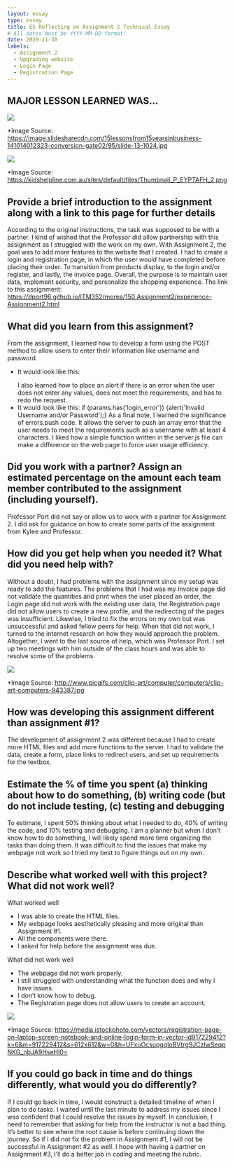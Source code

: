 ```yaml
---
layout: essay
type: essay
title: E5 Reflecting on Assignment 2 Technical Essay
# All dates must be YYYY-MM-DD format!
date: 2020-11-30
labels:
  - Assignment 2
  - Upgrading website
  - Login Page
  - Registration Page 
---
```


## MAJOR LESSON LEARNED WAS...
<img class="ui medium center spaced image" src="../images/help1.jpg">

*Image Source: https://image.slidesharecdn.com/15lessonsfrom15yearsinbusiness-141014012323-conversion-gate02/95/slide-13-1024.jpg

<img class="ui medium center spaced image" src="../images/help2.jpg">

*Image Source: https://kidshelpline.com.au/sites/default/files/Thumbnail_P_EYPTAFH_2.png

## Provide a brief introduction to the assignment along with a link to this page for further details
According to the original instructions, the task was supposed to be with a partner. 
I kind of wished that the Professor did allow partnership with this assignment as I struggled with the work on my own. 
With Assignment 2, the goal was to add more features to the website that I created. I had to create a login and registration page, in which the user would have completed before placing their order. 
To transition from products display, to the login and/or register, and lastly, the invoice page. Overall, the purpose is to maintain user data, implement security, and personalize the shopping experience. 
The link to this assignment: https://dport96.github.io/ITM352/morea/150.Assignment2/experience-Assignment2.html
 
## What did you learn from this assignment?
From the assignment, I learned how to develop a form using the POST method to allow users to enter their information like username and password. 
- It would look like this: <form name="login" method="POST" action="process_login"></form>
I also learned how to place an alert if there is an error when the user does not enter any values, does not meet the requirements, and has to redo the request. 
- It would look like this: if (params.has('login_error')) {alert('Invalid Username and/or Password');}
As a final note, I learned the significance of errors.push code. 
It allows the server to push an array error that the user needs to meet the requirements such as a username with at least 4 characters. 
I liked how a simple function written in the server.js file can make a difference on the web page to force user usage efficiency.
 
## Did you work with a partner? Assign an estimated percentage on the amount each team member contributed to the assignment (including yourself).
Professor Port did not say or allow us to work with a partner for Assignment 2. 
I did ask for guidance on how to create some parts of the assignment from Kylee and Professor. 
 
## How did you get help when you needed it? What did you need help with?
Without a doubt, I had problems with the assignment since my setup was ready to add the features. 
The problems that I had was my Invoice page did not validate the quantities and print when the user placed an order, the Login page did not work with the existing user data, 
the Registration page did not allow users to create a new profile, and the redirecting of the pages was insufficient. 
Likewise, I tried to fix the errors on my own but was unsuccessful and asked fellow peers for help. 
When that did not work, I turned to the internet research on how they would approach the problem. 
Altogether, I went to the last source of help, which was Professor Port. 
I set up two meetings with him outside of the class hours and was able to resolve some of the problems. 
 
<img class="ui medium center spaced image" src="../images/error1.jpg">

*Image Source: http://www.picgifs.com/clip-art/computer/computers/clip-art-computers-943387.jpg

## How was developing this assignment different than assignment #1?
The development of assignment 2 was different because I had to create more HTML files and add more functions to the server. 
I had to validate the data, create a form, place links to redirect users, and set up requirements for the textbox.
 
## Estimate the % of time you spent (a) thinking about how to do something, (b) writing code (but do not include testing, (c) testing and debugging
To estimate, I spent 50% thinking about what I needed to do, 40% of writing the code, and 10% testing and debugging. 
I am a planner but when I don’t know how to do something, I will likely spend more time organizing the tasks than doing them. 
It was difficult to find the issues that make my webpage not work so I tried my best to figure things out on my own.
 
## Describe what worked well with this project? What did not work well?
What worked well
- I was able to create the HTML files.
- My webpage looks aesthetically pleasing and more original than Assignment #1. 
- All the components were there. 
- I asked for help before the assignment was due. 

What did not work well
- The webpage did not work properly.
- I still struggled with understanding what the function does and why I have issues.
- I don’t know how to debug. 
- The Registration page does not allow users to create an account. 

<img class="ui medium center spaced image" src="../images/login2.jpg">

*Image Source: https://media.istockphoto.com/vectors/registration-page-on-laptop-screen-notebook-and-online-login-form-in-vector-id917229412?k=6&m=917229412&s=612x612&w=0&h=UFxuOcsupgqIoBVtrg9JCzIwSeqpNKG_nbJA9HseHI0=

## If you could go back in time and do things differently, what would you do differently?
If I could go back in time, I would construct a detailed timeline of when I plan to do tasks. 
I waited until the last minute to address my issues since I was confident that I could resolve the issues by myself. 
In conclusion, I need to remember that asking for help from the instructor is not a bad thing. 
It’s better to see where the root cause is before continuing down the journey. 
So if I did not fix the problem in Assignment #1, I will not be successful in Assignment #2 as well. 
I hope with having a partner on Assignment #3, I’ll do a better job in coding and meeting the rubric. 
